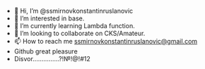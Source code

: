 - 👋 Hi, I’m @ssmirnovkonstantinruslanovic
- 👀 I’m interested in base.
- 🌱 I’m currently learning Lambda function.
- 💞️ I’m looking to collaborate on CKS/Amateur.
- 📫 How to reach me ssmirnovkonstantinruslanovic@gmail.com
- Github great pleasure
- Disvor...............?!№!@!#12

